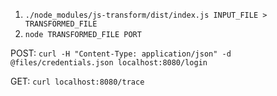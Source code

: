 1. `./node_modules/js-transform/dist/index.js INPUT_FILE > TRANSFORMED_FILE`
2. `node TRANSFORMED_FILE PORT`

POST:
`curl -H "Content-Type: application/json" -d @files/credentials.json localhost:8080/login`

GET:
`curl localhost:8080/trace`